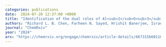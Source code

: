 ```yaml
---
categories: publications
date:  2024-07-20 12:37:00 +0000
title: "Identification of the dual roles of Al<sub>2</sub>O<sub>3</sub> coatings on NMC811-cathodes via theory and experiment"
authors: "Richard L. B. Chen, Farheen N. Sayed, Hrishit Banerjee, Israel Temprano, Andrew J. Morris, and Clare P. Grey"
journal: "ChemRxiv"
year: "2024"
arx: "https://chemrxiv.org/engage/chemrxiv/article-details/667315b601103d79c59a70fe"
---
```

